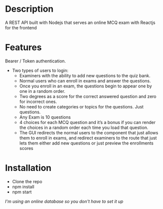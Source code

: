 # Description
A REST API built with Nodejs that serves an online MCQ exam with Reactjs for the frontend

# Features
Bearer / Token authentication.
- Two types of users to login:
    - Examiners with the ability to add new questions to the quiz bank.
    - Normal users who can enroll in exams and answer the questions.
    - Once you enroll in an exam, the questions begin to appear one by one in a random order.
    - Two degrees as a score for the correct answered question and zero for incorrect ones.
    - No need to create categories or topics for the questions. Just questions.
    - Any Exam is 10 questions
    - 4 choices for each MCQ question and it’s a bonus if you can render the choices in a random order each time you load that question.
    - The GUI redirects the normal users to the component that just allows them to
enroll in exams, and redirect examiners to the route that just lets them either add
new questions or just preview the enrollments scores
# Installation
- Clone the repo
- npm install
- npm start

*I'm using an online database so you don't have to set it up*
